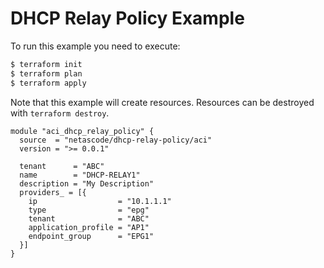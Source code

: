 <!-- BEGIN_TF_DOCS -->
# DHCP Relay Policy Example

To run this example you need to execute:

```bash
$ terraform init
$ terraform plan
$ terraform apply
```

Note that this example will create resources. Resources can be destroyed with `terraform destroy`.

```hcl
module "aci_dhcp_relay_policy" {
  source  = "netascode/dhcp-relay-policy/aci"
  version = ">= 0.0.1"

  tenant      = "ABC"
  name        = "DHCP-RELAY1"
  description = "My Description"
  providers_ = [{
    ip                  = "10.1.1.1"
    type                = "epg"
    tenant              = "ABC"
    application_profile = "AP1"
    endpoint_group      = "EPG1"
  }]
}

```
<!-- END_TF_DOCS -->
